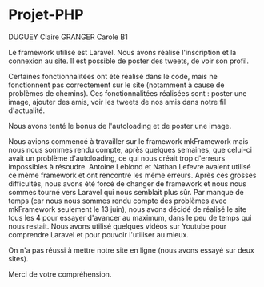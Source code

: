 # Projet-PHP
DUGUEY Claire
GRANGER Carole
B1

Le framework utilisé est Laravel.
Nous avons réalisé l'inscription et la connexion au site.
Il est possible de poster des tweets, de voir son profil.

Certaines fonctionnalitées ont été réalisé dans le code, mais ne fonctionnent pas
correctement sur le site (notamment à cause de problèmes de chemins). Ces fonctionnalitées réalisées 
sont : poster une image, ajouter des amis, voir les tweets de nos amis dans notre fil d'actualité.

Nous avons tenté le bonus de l'autoloading et de poster une image.

Nous avions commencé à travailler sur le framework mkFramework mais nous nous sommes rendu compte,
après quelques semaines, que celui-ci avait un problème d'autoloading, ce qui nous créait trop d'erreurs 
impossibles à résoudre. Antoine Leblond et Nathan Lefevre avaient utilisé ce même framework et ont
rencontré les même erreurs. Après ces grosses difficultés, nous avons été forcé de changer de framework
et nous nous sommes tourné vers Laravel qui nous semblait plus sûr. Par manque de temps (car nous nous 
sommes rendu compte des problèmes avec mkFramework seulement le 13 juin), nous avons 
décidé de réalisé le site tous les 4 pour essayer d'avancer au maximum, dans le peu de temps qui nous
restait. Nous avons utilisé quelques vidéos sur Youtube pour comprendre Laravel et pour pouvoir l'utiliser 
au mieux.

On n'a pas réussi à mettre notre site en ligne (nous avons essayé sur deux sites).

Merci de votre compréhension.
